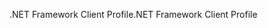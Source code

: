 <span data-ttu-id="ba3a5-101">.NET Framework Client Profile</span><span class="sxs-lookup"><span data-stu-id="ba3a5-101">.NET Framework Client Profile</span></span>